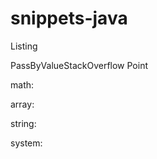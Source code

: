 snippets-java
=============

Listing

PassByValueStackOverflow
Point

math:


array:


string:


system:
